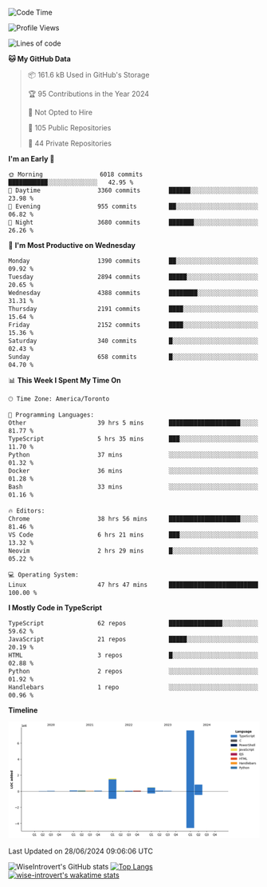 <!--START_SECTION:waka-->
![Code Time](http://img.shields.io/badge/Code%20Time-1%2C813%20hrs%2044%20mins-blue)

![Profile Views](http://img.shields.io/badge/Profile%20Views-0-blue)

![Lines of code](https://img.shields.io/badge/From%20Hello%20World%20I%27ve%20Written-11.2%20million%20lines%20of%20code-blue)

**🐱 My GitHub Data** 

> 📦 161.6 kB Used in GitHub's Storage 
 > 
> 🏆 95 Contributions in the Year 2024
 > 
> 🚫 Not Opted to Hire
 > 
> 📜 105 Public Repositories 
 > 
> 🔑 44 Private Repositories 
 > 
**I'm an Early 🐤** 

```text
🌞 Morning                6018 commits        ███████████░░░░░░░░░░░░░░   42.95 % 
🌆 Daytime                3360 commits        ██████░░░░░░░░░░░░░░░░░░░   23.98 % 
🌃 Evening                955 commits         ██░░░░░░░░░░░░░░░░░░░░░░░   06.82 % 
🌙 Night                  3680 commits        ███████░░░░░░░░░░░░░░░░░░   26.26 % 
```
📅 **I'm Most Productive on Wednesday** 

```text
Monday                   1390 commits        ██░░░░░░░░░░░░░░░░░░░░░░░   09.92 % 
Tuesday                  2894 commits        █████░░░░░░░░░░░░░░░░░░░░   20.65 % 
Wednesday                4388 commits        ████████░░░░░░░░░░░░░░░░░   31.31 % 
Thursday                 2191 commits        ████░░░░░░░░░░░░░░░░░░░░░   15.64 % 
Friday                   2152 commits        ████░░░░░░░░░░░░░░░░░░░░░   15.36 % 
Saturday                 340 commits         █░░░░░░░░░░░░░░░░░░░░░░░░   02.43 % 
Sunday                   658 commits         █░░░░░░░░░░░░░░░░░░░░░░░░   04.70 % 
```


📊 **This Week I Spent My Time On** 

```text
🕑︎ Time Zone: America/Toronto

💬 Programming Languages: 
Other                    39 hrs 5 mins       ████████████████████░░░░░   81.77 % 
TypeScript               5 hrs 35 mins       ███░░░░░░░░░░░░░░░░░░░░░░   11.70 % 
Python                   37 mins             ░░░░░░░░░░░░░░░░░░░░░░░░░   01.32 % 
Docker                   36 mins             ░░░░░░░░░░░░░░░░░░░░░░░░░   01.28 % 
Bash                     33 mins             ░░░░░░░░░░░░░░░░░░░░░░░░░   01.16 % 

🔥 Editors: 
Chrome                   38 hrs 56 mins      ████████████████████░░░░░   81.46 % 
VS Code                  6 hrs 21 mins       ███░░░░░░░░░░░░░░░░░░░░░░   13.32 % 
Neovim                   2 hrs 29 mins       █░░░░░░░░░░░░░░░░░░░░░░░░   05.22 % 

💻 Operating System: 
Linux                    47 hrs 47 mins      █████████████████████████   100.00 % 
```

**I Mostly Code in TypeScript** 

```text
TypeScript               62 repos            ███████████████░░░░░░░░░░   59.62 % 
JavaScript               21 repos            █████░░░░░░░░░░░░░░░░░░░░   20.19 % 
HTML                     3 repos             █░░░░░░░░░░░░░░░░░░░░░░░░   02.88 % 
Python                   2 repos             ░░░░░░░░░░░░░░░░░░░░░░░░░   01.92 % 
Handlebars               1 repo              ░░░░░░░░░░░░░░░░░░░░░░░░░   00.96 % 
```



**Timeline**

![Lines of Code chart](https://raw.githubusercontent.com/wise-introvert/wise-introvert/master/assets/bar_graph.png)


 Last Updated on 28/06/2024 09:06:06 UTC
<!--END_SECTION:waka-->

![WiseIntrovert's GitHub stats](https://github-readme-stats.vercel.app/api?username=wise-introvert&count_private=true&show_icons=true)
[![Top Langs](https://github-readme-stats.vercel.app/api/top-langs/?username=wise-introvert&langs_count=10)](https://github.com/anuraghazra/github-readme-stats)
[![wise-introvert's wakatime stats](https://github-readme-stats.vercel.app/api/wakatime?username=wiseintrovert)](https://github.com/anuraghazra/github-readme-stats)
